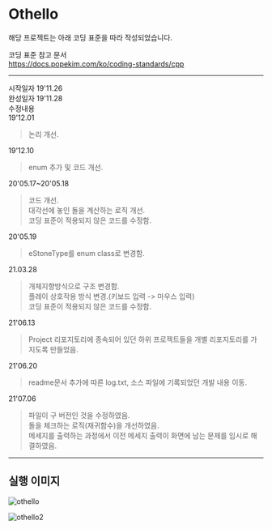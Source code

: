 # Othello

해당 프로젝트는 아래 코딩 표준을 따라 작성되었습니다.   

코딩 표준 참고 문서     
https://docs.popekim.com/ko/coding-standards/cpp      
****    
시작일자 19'11.26    
완성일자 19'11.28    
수정내용    
19'12.01    
> 논리 개선.  
       
19'12.10    
> enum 추가 및 코드 개선.    
     
20'05.17~20'05.18   
> 코드 개선.     
> 대각선에 놓인 돌을 계산하는 로직 개선.    
> 코딩 표준이 적용되지 않은 코드를 수정함.      
     
20'05.19    
> eStoneType를 enum class로 변경함.
       
21.03.28     
> 개체지향방식으로 구조 변경함.     
> 플레이 상호작용 방식 변경.(키보드 입력 -> 마우스 입력)      
> 코딩 표준이 적용되지 않은 코드를 수정함.      
      
21'06.13     
> Project 리포지토리에 종속되어 있던 하위 프로젝트들을 개별 리포지토리를 가지도록 만들었음.    
      
21'06.20    
> readme문서 추가에 따른 log.txt, 소스 파일에 기록되었던 개발 내용 이동.    
    
21'07.06
> 파일이 구 버전인 것을 수정하였음.    
> 돌을 체크하는 로직(재귀함수)을 개선하였음.    
> 메세지를 출력하는 과정에서 이전 메세지 출력이 화면에 남는 문제를 임시로 해결하였음.    


****    
## 실행 이미지
![othello](https://blogfiles.pstatic.net/MjAyMTA3MDZfMTU3/MDAxNjI1NTYzNDExNDg0.a4LVmrY9jaxmR9R6W7FeWt2v07qowUPMlc3FWexWgZQg.-UA6mbf701hMKUI0lTMNwe86fnzDVs1YqXhErZDArzQg.PNG.bunkete15/image.png "실행 이미지")

![othello2](https://blogfiles.pstatic.net/MjAxOTEyMTBfMzAg/MDAxNTc1OTcxNTU4Mjk4.3zc6p5yXGFYr07ttHPM6EkPOmSp0RSNZ9-B8vLIdlYwg.6UiAjtw6QhkgZoO-RvfzBhbXbcFDjn3P_dntf6a3lbsg.PNG.bunkete15/image.png "실행 이미지2")

